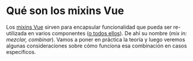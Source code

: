 # Qué son los mixins Vue

Los [mixins Vue](https://vuejs.org/v2/guide/mixins.html) sirven para encapsular funcionalidad que pueda ser re-utilizada en varios componentes ([o todos ellos](https://vuejs.org/v2/guide/mixins.html#Global-Mixin)). De ahí su nombre (_mix in: mezclar, combinar_). Vamos a poner en práctica la teoría y luego veremos algunas consideraciones sobre cómo funciona esa combinación en casos específicos.